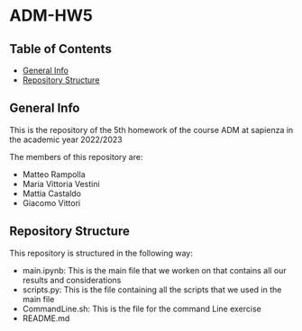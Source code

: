 # ADM-HW5
## Table of Contents
* [General Info](#general-info)
* [Repository Structure](#repository-structure)

## General Info
This is the repository of the 5th homework of the course ADM at sapienza in the academic year 2022/2023

The members of this repository are:
- Matteo Rampolla
- Maria Vittoria Vestini
- Mattia Castaldo
- Giacomo Vittori

## Repository Structure
This repository is structured in the following way:

- main.ipynb: This is the main file that we worken on that contains all our results and considerations
- scripts.py: This is the file containing all the scripts that we used in the main file
- CommandLine.sh: This is the file for the command Line exercise
- README.md 
